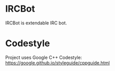 # IRCBot

IRCBot is extendable IRC bot.

# Codestyle 

Project uses Google C++ Codestyle: https://google.github.io/styleguide/cppguide.html
